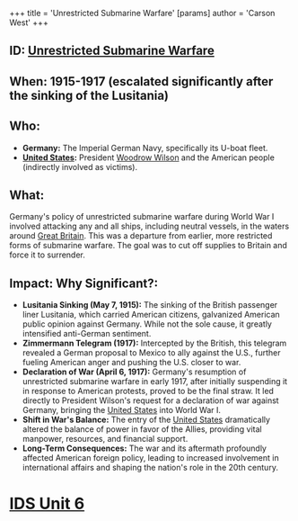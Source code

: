 +++
 title = 'Unrestricted Submarine Warfare'
[params]
	author = 'Carson West'
+++
## ID: [Unrestricted Submarine Warfare](./../unrestricted-submarine-warfare/)

## When: 1915-1917 (escalated significantly after the sinking of the Lusitania)

## Who: 
* **Germany:**  The Imperial German Navy, specifically its U-boat fleet.
* **[United States](./../united-states/):**  President [Woodrow Wilson](./../woodrow-wilson/) and the American people (indirectly involved as victims).

## What: 
Germany's policy of unrestricted submarine warfare during World War I involved attacking any and all ships, including neutral vessels, in the waters around [Great Britain](./../great-britain/).  This was a departure from earlier, more restricted forms of submarine warfare.  The goal was to cut off supplies to Britain and force it to surrender.

## Impact: Why Significant?:
* **Lusitania Sinking (May 7, 1915):** The sinking of the British passenger liner Lusitania, which carried American citizens, galvanized American public opinion against Germany. While not the sole cause, it greatly intensified anti-German sentiment.
* **Zimmermann Telegram (1917):** Intercepted by the British, this telegram revealed a German proposal to Mexico to ally against the U.S., further fueling American anger and pushing the U.S. closer to war.
* **Declaration of War (April 6, 1917):**  Germany's resumption of unrestricted submarine warfare in early 1917, after initially suspending it in response to American protests, proved to be the final straw.  It led directly to President Wilson's request for a declaration of war against Germany, bringing the [United States](./../united-states/) into World War I.
* **Shift in War's Balance:**  The entry of the [United States](./../united-states/) dramatically altered the balance of power in favor of the Allies, providing vital manpower, resources, and financial support.
* **Long-Term Consequences:**  The war and its aftermath profoundly affected American foreign policy, leading to increased involvement in international affairs and shaping the nation's role in the 20th century.

# [IDS Unit 6](./../ids-unit-6/)